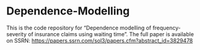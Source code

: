 # Dependence-Modelling
This is the code repository for “Dependence modelling of frequency-severity of insurance claims using waiting time”. The full paper is available on SSRN: https://papers.ssrn.com/sol3/papers.cfm?abstract_id=3829478

